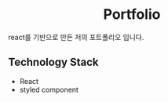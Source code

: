 <div align="center">
  <h1>Portfolio</h1>
</div>

react를 기반으로 만든 저의 포트폴리오 입니다.

## Technology Stack

- React
- styled component
